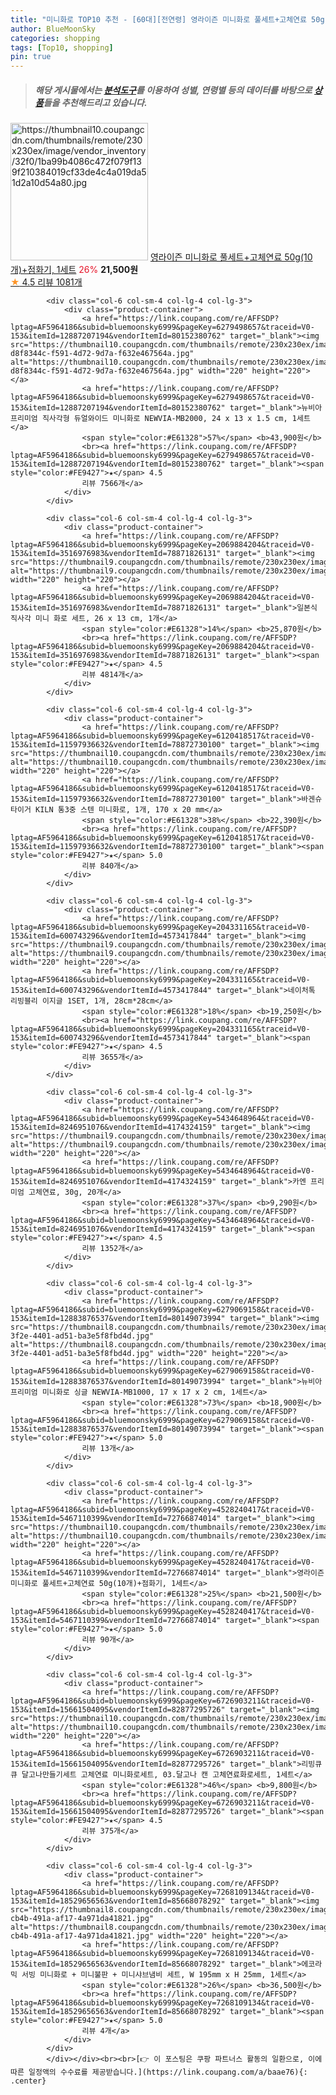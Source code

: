 ```yaml
---
title: "미니화로 TOP10 추천 - [60대][전연령] 영라이즌 미니화로 풀세트+고체연료 50g(10개)+점화기, 1세트"
author: BlueMoonSky
categories: shopping
tags: [Top10, shopping]
pin: true
---
```


> ##### 해당 게시물에서는 [**분석도구**](https://itemscout.io/)를 이용하여 **성별**, **연령별** 등의 데이터를 바탕으로 [**상품**](https://link.coupang.com/a/baae76)들을 추천해드리고 있습니다.
<div class="container"><div class="row">
            <div class="col-6 col-sm-4 col-lg-4 col-lg-3">
                <div class="product-container">
                    <a href="https://link.coupang.com/re/AFFSDP?lptag=AF5964186&subid=bluemoonsky6999&pageKey=4528240417&traceid=V0-153&itemId=5467110399&vendorItemId=72766874014" target="_blank"><img src="https://thumbnail10.coupangcdn.com/thumbnails/remote/230x230ex/image/vendor_inventory/32f0/1ba99b4086c472f079f139f210384019cf33de4c4a019da51d2a10d54a80.jpg" alt="https://thumbnail10.coupangcdn.com/thumbnails/remote/230x230ex/image/vendor_inventory/32f0/1ba99b4086c472f079f139f210384019cf33de4c4a019da51d2a10d54a80.jpg" width="220" height="220"></a>
                    <a href="https://link.coupang.com/re/AFFSDP?lptag=AF5964186&subid=bluemoonsky6999&pageKey=4528240417&traceid=V0-153&itemId=5467110399&vendorItemId=72766874014" target="_blank">영라이즌 미니화로 풀세트+고체연료 50g(10개)+점화기, 1세트</a>
                    <span style="color:#E61328">26%</span> <b>21,500원</b>
                    <br><a href="https://link.coupang.com/re/AFFSDP?lptag=AF5964186&subid=bluemoonsky6999&pageKey=4528240417&traceid=V0-153&itemId=5467110399&vendorItemId=72766874014" target="_blank"><span style="color:#FE9427">★</span> 4.5
                    리뷰 1081개</a>
                </div>
            </div>
            
            <div class="col-6 col-sm-4 col-lg-4 col-lg-3">
                <div class="product-container">
                    <a href="https://link.coupang.com/re/AFFSDP?lptag=AF5964186&subid=bluemoonsky6999&pageKey=6279498657&traceid=V0-153&itemId=12887207194&vendorItemId=80152380762" target="_blank"><img src="https://thumbnail10.coupangcdn.com/thumbnails/remote/230x230ex/image/retail/images/2527873412640272-d8f8344c-f591-4d72-9d7a-f632e467564a.jpg" alt="https://thumbnail10.coupangcdn.com/thumbnails/remote/230x230ex/image/retail/images/2527873412640272-d8f8344c-f591-4d72-9d7a-f632e467564a.jpg" width="220" height="220"></a>
                    <a href="https://link.coupang.com/re/AFFSDP?lptag=AF5964186&subid=bluemoonsky6999&pageKey=6279498657&traceid=V0-153&itemId=12887207194&vendorItemId=80152380762" target="_blank">뉴비아 프리미엄 직사각형 듀얼와이드 미니화로 NEWVIA-MB2000, 24 x 13 x 1.5 cm, 1세트</a>
                    <span style="color:#E61328">57%</span> <b>43,900원</b>
                    <br><a href="https://link.coupang.com/re/AFFSDP?lptag=AF5964186&subid=bluemoonsky6999&pageKey=6279498657&traceid=V0-153&itemId=12887207194&vendorItemId=80152380762" target="_blank"><span style="color:#FE9427">★</span> 4.5
                    리뷰 7566개</a>
                </div>
            </div>
            
            <div class="col-6 col-sm-4 col-lg-4 col-lg-3">
                <div class="product-container">
                    <a href="https://link.coupang.com/re/AFFSDP?lptag=AF5964186&subid=bluemoonsky6999&pageKey=2069884204&traceid=V0-153&itemId=3516976983&vendorItemId=78871826131" target="_blank"><img src="https://thumbnail9.coupangcdn.com/thumbnails/remote/230x230ex/image/vendor_inventory/0dd1/c2a82aaa4c066963d2304c0dfb3c9dfa79e9c5a24ac6b0cb1f9bdb712467.jpg" alt="https://thumbnail9.coupangcdn.com/thumbnails/remote/230x230ex/image/vendor_inventory/0dd1/c2a82aaa4c066963d2304c0dfb3c9dfa79e9c5a24ac6b0cb1f9bdb712467.jpg" width="220" height="220"></a>
                    <a href="https://link.coupang.com/re/AFFSDP?lptag=AF5964186&subid=bluemoonsky6999&pageKey=2069884204&traceid=V0-153&itemId=3516976983&vendorItemId=78871826131" target="_blank">일본식 직사각 미니 화로 세트, 26 x 13 cm, 1개</a>
                    <span style="color:#E61328">14%</span> <b>25,870원</b>
                    <br><a href="https://link.coupang.com/re/AFFSDP?lptag=AF5964186&subid=bluemoonsky6999&pageKey=2069884204&traceid=V0-153&itemId=3516976983&vendorItemId=78871826131" target="_blank"><span style="color:#FE9427">★</span> 4.5
                    리뷰 4814개</a>
                </div>
            </div>
            
            <div class="col-6 col-sm-4 col-lg-4 col-lg-3">
                <div class="product-container">
                    <a href="https://link.coupang.com/re/AFFSDP?lptag=AF5964186&subid=bluemoonsky6999&pageKey=6120418517&traceid=V0-153&itemId=11597936632&vendorItemId=78872730100" target="_blank"><img src="https://thumbnail10.coupangcdn.com/thumbnails/remote/230x230ex/image/rs_quotation_api/muxjkwf5/6bd5a8cbf0064480bfe515dabfe1f1f4.jpg" alt="https://thumbnail10.coupangcdn.com/thumbnails/remote/230x230ex/image/rs_quotation_api/muxjkwf5/6bd5a8cbf0064480bfe515dabfe1f1f4.jpg" width="220" height="220"></a>
                    <a href="https://link.coupang.com/re/AFFSDP?lptag=AF5964186&subid=bluemoonsky6999&pageKey=6120418517&traceid=V0-153&itemId=11597936632&vendorItemId=78872730100" target="_blank">바겐슈타이거 KILN 통3중 스텐 미니화로, 1개, 170 x 20 mm</a>
                    <span style="color:#E61328">38%</span> <b>22,390원</b>
                    <br><a href="https://link.coupang.com/re/AFFSDP?lptag=AF5964186&subid=bluemoonsky6999&pageKey=6120418517&traceid=V0-153&itemId=11597936632&vendorItemId=78872730100" target="_blank"><span style="color:#FE9427">★</span> 5.0
                    리뷰 840개</a>
                </div>
            </div>
            
            <div class="col-6 col-sm-4 col-lg-4 col-lg-3">
                <div class="product-container">
                    <a href="https://link.coupang.com/re/AFFSDP?lptag=AF5964186&subid=bluemoonsky6999&pageKey=204331165&traceid=V0-153&itemId=600743296&vendorItemId=4573417844" target="_blank"><img src="https://thumbnail9.coupangcdn.com/thumbnails/remote/230x230ex/image/vendor_inventory/ae01/9027bbad24f40bcd0dd04cece717d61e4fe5393ba7097aa9444169e5158b.jpg" alt="https://thumbnail9.coupangcdn.com/thumbnails/remote/230x230ex/image/vendor_inventory/ae01/9027bbad24f40bcd0dd04cece717d61e4fe5393ba7097aa9444169e5158b.jpg" width="220" height="220"></a>
                    <a href="https://link.coupang.com/re/AFFSDP?lptag=AF5964186&subid=bluemoonsky6999&pageKey=204331165&traceid=V0-153&itemId=600743296&vendorItemId=4573417844" target="_blank">네이처톡 리빙블리 이지글 1SET, 1개, 28cm*28cm</a>
                    <span style="color:#E61328">18%</span> <b>19,250원</b>
                    <br><a href="https://link.coupang.com/re/AFFSDP?lptag=AF5964186&subid=bluemoonsky6999&pageKey=204331165&traceid=V0-153&itemId=600743296&vendorItemId=4573417844" target="_blank"><span style="color:#FE9427">★</span> 4.5
                    리뷰 3655개</a>
                </div>
            </div>
            
            <div class="col-6 col-sm-4 col-lg-4 col-lg-3">
                <div class="product-container">
                    <a href="https://link.coupang.com/re/AFFSDP?lptag=AF5964186&subid=bluemoonsky6999&pageKey=5434648964&traceid=V0-153&itemId=8246951076&vendorItemId=4174324159" target="_blank"><img src="https://thumbnail9.coupangcdn.com/thumbnails/remote/230x230ex/image/vendor_inventory/712a/9348a68dafb5778fd4d7261b8fcb113c4a0ea0b56ac1deb3e31b02ba9d02.jpg" alt="https://thumbnail9.coupangcdn.com/thumbnails/remote/230x230ex/image/vendor_inventory/712a/9348a68dafb5778fd4d7261b8fcb113c4a0ea0b56ac1deb3e31b02ba9d02.jpg" width="220" height="220"></a>
                    <a href="https://link.coupang.com/re/AFFSDP?lptag=AF5964186&subid=bluemoonsky6999&pageKey=5434648964&traceid=V0-153&itemId=8246951076&vendorItemId=4174324159" target="_blank">카엔 프리미엄 고체연료, 30g, 20개</a>
                    <span style="color:#E61328">37%</span> <b>9,290원</b>
                    <br><a href="https://link.coupang.com/re/AFFSDP?lptag=AF5964186&subid=bluemoonsky6999&pageKey=5434648964&traceid=V0-153&itemId=8246951076&vendorItemId=4174324159" target="_blank"><span style="color:#FE9427">★</span> 4.5
                    리뷰 1352개</a>
                </div>
            </div>
            
            <div class="col-6 col-sm-4 col-lg-4 col-lg-3">
                <div class="product-container">
                    <a href="https://link.coupang.com/re/AFFSDP?lptag=AF5964186&subid=bluemoonsky6999&pageKey=6279069158&traceid=V0-153&itemId=12883876537&vendorItemId=80149073994" target="_blank"><img src="https://thumbnail8.coupangcdn.com/thumbnails/remote/230x230ex/image/retail/images/2022/01/10/10/5/3f120480-3f2e-4401-ad51-ba3e5f8fbd4d.jpg" alt="https://thumbnail8.coupangcdn.com/thumbnails/remote/230x230ex/image/retail/images/2022/01/10/10/5/3f120480-3f2e-4401-ad51-ba3e5f8fbd4d.jpg" width="220" height="220"></a>
                    <a href="https://link.coupang.com/re/AFFSDP?lptag=AF5964186&subid=bluemoonsky6999&pageKey=6279069158&traceid=V0-153&itemId=12883876537&vendorItemId=80149073994" target="_blank">뉴비아 프리미엄 미니화로 싱글 NEWVIA-MB1000, 17 x 17 x 2 cm, 1세트</a>
                    <span style="color:#E61328">73%</span> <b>18,900원</b>
                    <br><a href="https://link.coupang.com/re/AFFSDP?lptag=AF5964186&subid=bluemoonsky6999&pageKey=6279069158&traceid=V0-153&itemId=12883876537&vendorItemId=80149073994" target="_blank"><span style="color:#FE9427">★</span> 5.0
                    리뷰 13개</a>
                </div>
            </div>
            
            <div class="col-6 col-sm-4 col-lg-4 col-lg-3">
                <div class="product-container">
                    <a href="https://link.coupang.com/re/AFFSDP?lptag=AF5964186&subid=bluemoonsky6999&pageKey=4528240417&traceid=V0-153&itemId=5467110399&vendorItemId=72766874014" target="_blank"><img src="https://thumbnail10.coupangcdn.com/thumbnails/remote/230x230ex/image/vendor_inventory/32f0/1ba99b4086c472f079f139f210384019cf33de4c4a019da51d2a10d54a80.jpg" alt="https://thumbnail10.coupangcdn.com/thumbnails/remote/230x230ex/image/vendor_inventory/32f0/1ba99b4086c472f079f139f210384019cf33de4c4a019da51d2a10d54a80.jpg" width="220" height="220"></a>
                    <a href="https://link.coupang.com/re/AFFSDP?lptag=AF5964186&subid=bluemoonsky6999&pageKey=4528240417&traceid=V0-153&itemId=5467110399&vendorItemId=72766874014" target="_blank">영라이즌 미니화로 풀세트+고체연료 50g(10개)+점화기, 1세트</a>
                    <span style="color:#E61328">25%</span> <b>21,500원</b>
                    <br><a href="https://link.coupang.com/re/AFFSDP?lptag=AF5964186&subid=bluemoonsky6999&pageKey=4528240417&traceid=V0-153&itemId=5467110399&vendorItemId=72766874014" target="_blank"><span style="color:#FE9427">★</span> 5.0
                    리뷰 90개</a>
                </div>
            </div>
            
            <div class="col-6 col-sm-4 col-lg-4 col-lg-3">
                <div class="product-container">
                    <a href="https://link.coupang.com/re/AFFSDP?lptag=AF5964186&subid=bluemoonsky6999&pageKey=6726903211&traceid=V0-153&itemId=15661504095&vendorItemId=82877295726" target="_blank"><img src="https://thumbnail10.coupangcdn.com/thumbnails/remote/230x230ex/image/vendor_inventory/ffb3/fce6f52425248e4d460d186ee628b8d35bc28a9e4953e71af917f1acf6b9.jpg" alt="https://thumbnail10.coupangcdn.com/thumbnails/remote/230x230ex/image/vendor_inventory/ffb3/fce6f52425248e4d460d186ee628b8d35bc28a9e4953e71af917f1acf6b9.jpg" width="220" height="220"></a>
                    <a href="https://link.coupang.com/re/AFFSDP?lptag=AF5964186&subid=bluemoonsky6999&pageKey=6726903211&traceid=V0-153&itemId=15661504095&vendorItemId=82877295726" target="_blank">리빙큐큐 달고나만들기세트 고체연료 미니화로세트, 03.달고나 캔 고체연료화로세트, 1세트</a>
                    <span style="color:#E61328">46%</span> <b>9,800원</b>
                    <br><a href="https://link.coupang.com/re/AFFSDP?lptag=AF5964186&subid=bluemoonsky6999&pageKey=6726903211&traceid=V0-153&itemId=15661504095&vendorItemId=82877295726" target="_blank"><span style="color:#FE9427">★</span> 4.5
                    리뷰 375개</a>
                </div>
            </div>
            
            <div class="col-6 col-sm-4 col-lg-4 col-lg-3">
                <div class="product-container">
                    <a href="https://link.coupang.com/re/AFFSDP?lptag=AF5964186&subid=bluemoonsky6999&pageKey=7268109134&traceid=V0-153&itemId=18529656563&vendorItemId=85668078292" target="_blank"><img src="https://thumbnail8.coupangcdn.com/thumbnails/remote/230x230ex/image/retail/images/2023/04/14/12/3/e2943306-cb4b-491a-af17-4a971da41821.jpg" alt="https://thumbnail8.coupangcdn.com/thumbnails/remote/230x230ex/image/retail/images/2023/04/14/12/3/e2943306-cb4b-491a-af17-4a971da41821.jpg" width="220" height="220"></a>
                    <a href="https://link.coupang.com/re/AFFSDP?lptag=AF5964186&subid=bluemoonsky6999&pageKey=7268109134&traceid=V0-153&itemId=18529656563&vendorItemId=85668078292" target="_blank">에코라믹 서빙 미니화로 + 미니불판 + 미니샤브냄비 세트, W 195mm x H 25mm, 1세트</a>
                    <span style="color:#E61328">26%</span> <b>36,500원</b>
                    <br><a href="https://link.coupang.com/re/AFFSDP?lptag=AF5964186&subid=bluemoonsky6999&pageKey=7268109134&traceid=V0-153&itemId=18529656563&vendorItemId=85668078292" target="_blank"><span style="color:#FE9427">★</span> 5.0
                    리뷰 4개</a>
                </div>
            </div>
            </div></div><br><br>[👉 이 포스팅은 쿠팡 파트너스 활동의 일환으로, 이에 따른 일정액의 수수료를 제공받습니다.](https://link.coupang.com/a/baae76){: .center}